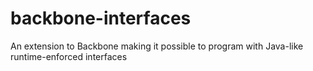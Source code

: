 backbone-interfaces
===================

An extension to Backbone making it possible to program with Java-like runtime-enforced interfaces